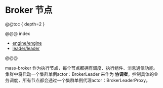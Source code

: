 # Broker 节点

@@toc { depth=2 }

@@@ index

* [engine/engine](engine/engine.md)
* [leader/leader](leader/leader.md)

@@@

mass-broker 作为执行节点，每个节点都拥有调度、执行组件、消息通信功能。集群中将启动一个集群单例actor：BrokerLeader 来作为
**协调者**，控制具体的业务调度，所有节点都会通过一个集群单例代理actor：BrokerLeaderProxy。
